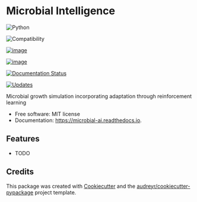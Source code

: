 Microbial Intelligence
======================

![Python](https://img.shields.io/badge/App-Python%203.6-blue.svg)

![Compatibility](https://img.shields.io/badge/Compatibility-Linux-orange.svg)

[![image](https://img.shields.io/pypi/v/microbial-ai.svg)](https://pypi.python.org/pypi/microbial-ai)

[![image](https://img.shields.io/travis/dileep-kishore/microbial-ai.svg)](https://travis-ci.org/dileep-kishore/microbial-ai)

[![Documentation Status](https://readthedocs.org/projects/microbial-ai/badge/?version=latest)](https://microbial-ai.readthedocs.io/en/latest/?badge=latest)

[![Updates](https://pyup.io/repos/github/dileep-kishore/microbial-ai/shield.svg)](https://pyup.io/repos/github/dileep-kishore/microbial-ai/)

Microbial growth simulation incorporating adaptation through reinforcement learning

-   Free software: MIT license
-   Documentation: <https://microbial-ai.readthedocs.io>.

Features
--------

-   TODO

Credits
-------

This package was created with [Cookiecutter](https://github.com/audreyr/cookiecutter) and the [audreyr/cookiecutter-pypackage](https://github.com/audreyr/cookiecutter-pypackage) project template.
